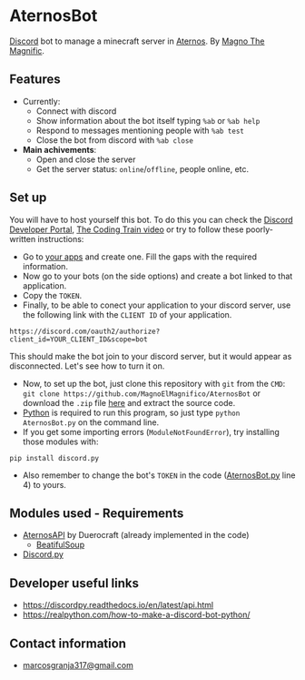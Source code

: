 # AternosBot
[Discord](https://discord.com) bot to manage a minecraft server in [Aternos](https://aternos.org).
By [Magno The Magnific](https://github.com/MagnoElMagnifico "me lol").

## Features
+ Currently:
  - Connect with discord
  - Show information about the bot itself typing `%ab` or `%ab help`
  - Respond to messages mentioning people with `%ab test`
  - Close the bot from discord with `%ab close`
+ **Main achivements**:
  - Open and close the server
  - Get the server status: `online`/`offline`, people online, etc.

## Set up
You will have to host yourself this bot. To do this you can check the [Discord Developer Portal](https://discord.com/developers/docs/intro), [The Coding Train video](https://www.youtube.com/watch?v=ibtXXoMxaho&t) or try to follow these poorly-written instructions:

+ Go to [your apps](https://discord.com/developers/applications) and create one. Fill the gaps with the required information.
+ Now go to your bots (on the side options) and create a bot linked to that application.
+ Copy the `TOKEN`.
+ Finally, to be able to conect your application to your discord server, use the following link with the `CLIENT ID` of your application.

```
https://discord.com/oauth2/authorize?client_id=YOUR_CLIENT_ID&scope=bot
```

This should make the bot join to your discord server, but it would appear as disconnected. Let's see how to turn it on.

+ Now, to set up the bot, just clone this repository with `git` from the `CMD`: `git clone https://github.com/MagnoElMagnifico/AternosBot` or download the `.zip` file [here](https://github.com/MagnoElMagnifico/AternosBot/archive/main.zip) and extract the source code.
+ [Python](https://www.python.org/downloads/) is required to run this program, so just type `python AternosBot.py` on the command line.
+ If you get some importing errors (`ModuleNotFoundError`), try installing those modules with:

```
pip install discord.py
```

+ Also remember to change the bot's `TOKEN` in the code ([AternosBot.py](AternosBot.py) line 4) to yours.

## Modules used - Requirements
+ [AternosAPI](https://github.com/Duerocraft/AternosAPI) by Duerocraft (already implemented in the code)
  - [BeatifulSoup](https://crummy.com/software/BeautifulSoup/)
+ [Discord.py](https://pypi.org/project/discord.py/)

## Developer useful links
+ https://discordpy.readthedocs.io/en/latest/api.html
+ https://realpython.com/how-to-make-a-discord-bot-python/

## Contact information
+ marcosgranja317@gmail.com
